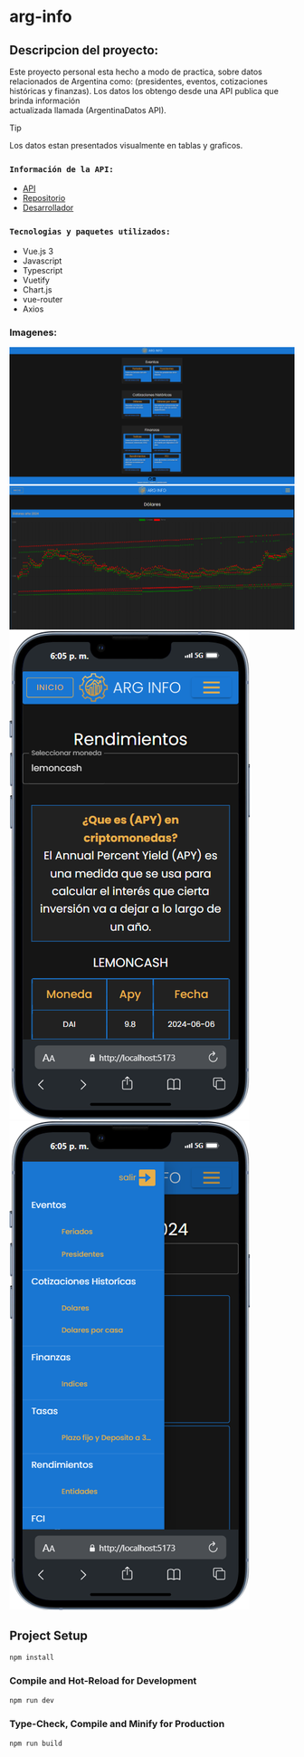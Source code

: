 # arg-info

## Descripcion del proyecto:

Este proyecto personal esta hecho a modo de practica, sobre datos relacionados de Argentina como: (presidentes, eventos,
cotizaciones históricas y finanzas). Los datos los obtengo desde una API publica que brinda información  
 actualizada llamada (ArgentinaDatos API).

> [!TIP]
> Los datos estan presentados visualmente en tablas y graficos.

### `Información de la API:`

- [API](https://argentinadatos.com/docs/)
- [Repositorio](https://github.com/enzonotario/esjs-argentina-datos-api)
- [Desarrollador](https://github.com/enzonotario)

### `Tecnologias y paquetes utilizados:`

- Vue.js 3
- Javascript
- Typescript
- Vuetify
- Chart.js
- vue-router
- Axios

### Imagenes:

![home](https://github.com/FedericoMaldonado/arg-info/blob/main/imagenes%20demostrativas/home-escritorio.png) ![dolares](https://github.com/FedericoMaldonado/arg-info/blob/main/imagenes%20demostrativas/dolares-escritorio.png)
![mobile](https://github.com/FedericoMaldonado/arg-info/blob/main/imagenes%20demostrativas/rendimientos-mobile.png) ![mobile](https://github.com/FedericoMaldonado/arg-info/blob/main/imagenes%20demostrativas/feriados-mobile.png)

## Project Setup

```sh
npm install
```

### Compile and Hot-Reload for Development

```sh
npm run dev
```

### Type-Check, Compile and Minify for Production

```sh
npm run build
```

